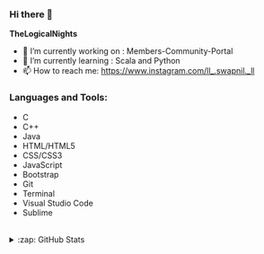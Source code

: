 ### Hi there 👋

**TheLogicalNights** 

- 🔭 I’m currently working on : Members-Community-Portal
- 🌱 I’m currently learning : Scala and Python
- 📫 How to reach me: https://www.instagram.com/ll_.swapnil._ll

### Languages and Tools:
- C
- C++
- Java
- HTML/HTML5
- CSS/CSS3
- JavaScript
- Bootstrap
- Git
- Terminal
- Visual Studio Code
- Sublime
<br>
<details>
  <summary>:zap: GitHub Stats</summary>

  <img align="left" alt="TheLogicalNights' GitHub Stats" src="https://github-readme-stats.TheLogicalNights.vercel.app/api?username=TheLogicalNights&show_icons=true&hide_border=true" />

</details>
